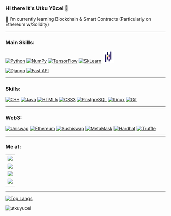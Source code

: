 ### Hi there It's Utku Yücel 👋

<!--
**utkuyucel/utkuyucel** is a ✨ _special_ ✨ repository because its `README.md` (this file) appears on your GitHub profile.

Here are some ideas to get you started:

- 🔭 I’m currently working on ...

- 👯 I’m looking to collaborate on ...
- 🤔 I’m looking for help with ...
- 💬 Ask me about ...
- 📫 How to reach me: ...
- 😄 Pronouns: ...
- ⚡ Fun fact: ...
-->

🌱 I’m currently learning Blockchain & Smart Contracts (Particularly on Ethereum w/Solidity)

<hr>
</p>
<h3>Main Skills:</h3>

<p align="left">
<a href="https://www.python.org/" target="_blank" rel="noreferrer"><img src="https://raw.githubusercontent.com/danielcranney/readme-generator/main/public/icons/skills/python-colored.svg" width="36" height="36" alt="Python" /></a>
<a href="https://numpy.org/" target="_blank" rel="noreferrer"><img src="https://numpy.org/images/logo.svg" width="36" height="36" alt="NumPy" /></a>
<a href="https://www.tensorflow.org/" target="_blank" rel="noreferrer"><img src="https://profilinator.rishav.dev/skills-assets/tensorflow-icon.svg" width="36" height="36" alt="TensorFlow" /></a>
<a href="https://scikit-learn.org/" target="_blank" rel="noreferrer"><img src="https://upload.wikimedia.org/wikipedia/commons/0/05/Scikit_learn_logo_small.svg" width="45" height="45" alt="SkLearn" /></a>
<a href="https://pandas.pydata.org/" target="_blank" rel="noreferrer"><img src="https://raw.githubusercontent.com/devicons/devicon/2ae2a900d2f041da66e950e4d48052658d850630/icons/pandas/pandas-original.svg" width="36" height="36" alt="Pandas" /></a>
    
<a href="https://www.djangoproject.com/" target="_blank" rel="noreferrer"><img src="https://raw.githubusercontent.com/danielcranney/readme-generator/main/public/icons/skills/django-colored.svg" width="36" height="36" alt="Django" /></a>
<a href="https://fastapi.tiangolo.com/" target="_blank" rel="noreferrer"><img src="https://raw.githubusercontent.com/danielcranney/readme-generator/main/public/icons/skills/fastapi-colored.svg" width="36" height="36" alt="Fast API" /></a>


<hr>
<h3>Skills:</h3>
<a href="https://docs.microsoft.com/en-us/cpp/?view=msvc-170" target="_blank" rel="noreferrer"><img src="https://raw.githubusercontent.com/danielcranney/readme-generator/main/public/icons/skills/cplusplus-colored.svg" width="36" height="36" alt="C++" /></a>
<a href="https://www.oracle.com/java/" target="_blank" rel="noreferrer"><img src="https://raw.githubusercontent.com/danielcranney/readme-generator/main/public/icons/skills/java-colored.svg" width="36" height="36" alt="Java" /></a>
<a href="https://en.wikipedia.org/wiki/HTML" target="_blank" rel="noreferrer"><img src="https://profilinator.rishav.dev/skills-assets/html5-original-wordmark.svg" width="36" height="36" alt="HTML5" /></a>
<a href="https://en.wikipedia.org/wiki/CSS" target="_blank" rel="noreferrer"><img src="https://profilinator.rishav.dev/skills-assets/css3-original-wordmark.svg" width="36" height="36" alt="CSS3" /></a>
<a href="https://www.postgresql.org/" target="_blank" rel="noreferrer"><img src="https://raw.githubusercontent.com/danielcranney/readme-generator/main/public/icons/skills/postgresql-colored.svg" width="36" height="36" alt="PostgreSQL" /></a>
<a href="https://www.linux.org/" target="_blank" rel="noreferrer"><img src="https://profilinator.rishav.dev/skills-assets/linux-original.svg" width="36" height="36" alt="Linux" /></a>
<a href="https://git-scm.com/" target="_blank" rel="noreferrer"><img src="https://profilinator.rishav.dev/skills-assets/git-scm-icon.svg" width="36" height="36" alt="Git" /></a>

<hr>
<h3>Web3:</h3>
<a href="https://uniswap.org/" target="_blank" rel="noreferrer"><img src="https://raw.githubusercontent.com/danielcranney/readme-generator/main/public/icons/skills/uniswap-colored.svg" width="36" height="36" alt="Uniswap" /></a>
<a href="https://ethereum.org/en/" target="_blank" rel="noreferrer"><img src="https://raw.githubusercontent.com/danielcranney/readme-generator/main/public/icons/skills/ethereum-colored.svg" width="36" height="36" alt="Ethereum" /></a>
<a href="https://www.sushi.com/" target="_blank" rel="noreferrer"><img src="https://raw.githubusercontent.com/danielcranney/readme-generator/main/public/icons/skills/sushiswap-colored.svg" width="36" height="36" alt="Sushiswap" /></a>
<a href="https://metamask.io/" target="_blank" rel="noreferrer"><img src="https://raw.githubusercontent.com/danielcranney/readme-generator/main/public/icons/skills/metamask-colored.svg" width="36" height="36" alt="MetaMask" /></a>
<a href="https://hardhat.org/" target="_blank" rel="noreferrer"><img src="https://raw.githubusercontent.com/danielcranney/readme-generator/main/public/icons/skills/hardhat-colored.svg" width="36" height="36" alt="Hardhat" /></a>
<a href="https://trufflesuite.com" target="_blank" rel="noreferrer"><img src="https://raw.githubusercontent.com/danielcranney/readme-generator/main/public/icons/skills/truffle-colored.svg" width="36" height="36" alt="Truffle" /></a>
</p>

<hr>

<table class="center">
<tr> 
<h3>Me at:</h3>
</tr>

<tr>
<td><a href="https://www.linkedin.com/in/utku-y%C3%BCcel-ba59a7170/">
<img src="https://img.shields.io/badge/linkedin-%230077B5.svg?style=for-the-badge&logo=linkedin&logoColor=white">
</a> 
</tr>
    
<tr>
<td><a href="https://www.hackerrank.com/utkuyucel35">
<img src="https://img.shields.io/badge/-Hackerrank-2EC866?style=for-the-badge&logo=HackerRank&logoColor=white">
</a> 
</tr>

<tr>
<td><a href="https://open.spotify.com/user/utkuyucel35">
<img src="https://img.shields.io/badge/Spotify-1ED760?style=for-the-badge&logo=spotify&logoColor=white">
</a> 
</tr>
    
<tr>
<td><a href="https://www.coursera.org/user/d95b6f0146e4491c9998452e08eda05a">
<img src="https://img.shields.io/badge/Coursera-%230056D2.svg?style=for-the-badge&logo=Coursera&logoColor=white">
</a> 
</tr>

</table>
<hr>

[![Top Langs](https://github-readme-stats.vercel.app/api/top-langs/?username=utkuyucel&layout=compact&theme=dark)](https://github.com/utkuyucel/utkuyucel)

<p align="left"> <img src="https://komarev.com/ghpvc/?username=utkuyucel&label=Profile%20views&color=0e75b6&style=flat" alt="utkuyucel" /> </p>
